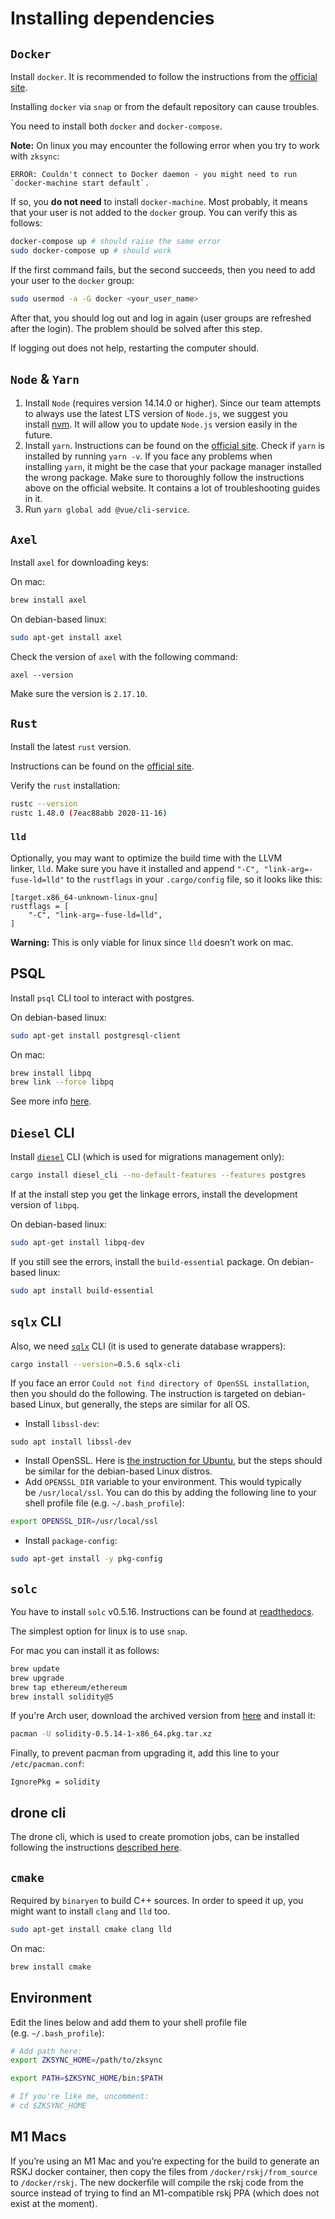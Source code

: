 # Installing dependencies

## `Docker`

Install `docker`. It is recommended to follow the instructions from the
[official site](https://docs.docker.com/install/).

Installing `docker` via `snap` or from the default repository can cause troubles.

You need to install both `docker` and `docker-compose`.

**Note:** On linux you may encounter the following error when you try to work with `zksync`:

```
ERROR: Couldn't connect to Docker daemon - you might need to run `docker-machine start default`.
```

If so, you **do not need** to install `docker-machine`. Most probably, it means that your user is not added to the
`docker` group. You can verify this as follows:

```bash
docker-compose up # should raise the same error
sudo docker-compose up # should work
```

If the first command fails, but the second succeeds, then you need to add your user to the `docker` group:

```bash
sudo usermod -a -G docker <your_user_name>
```

After that, you should log out and log in again (user groups are refreshed after the login). The problem should be
solved after this step.

If logging out does not help, restarting the computer should.

## `Node` & `Yarn`

1. Install `Node` (requires version 14.14.0 or higher). Since our team attempts to always use the latest LTS version of
   `Node.js`, we suggest you install [nvm](https://github.com/nvm-sh/nvm). It will allow you to update `Node.js` version
   easily in the future.
2. Install `yarn`. Instructions can be found on the [official site](https://classic.yarnpkg.com/en/docs/install/). Check
   if `yarn` is installed by running `yarn -v`. If you face any problems when installing `yarn`, it might be the case
   that your package manager installed the wrong package. Make sure to thoroughly follow the instructions above on the
   official website. It contains a lot of troubleshooting guides in it.
3. Run `yarn global add @vue/cli-service`.

## `Axel`

Install `axel` for downloading keys:

On mac:

```bash
brew install axel
```

On debian-based linux:

```bash
sudo apt-get install axel
```

Check the version of `axel` with the following command:

```
axel --version
```

Make sure the version is `2.17.10`.

## `Rust`

Install the latest `rust` version.

Instructions can be found on the [official site](https://www.rust-lang.org/tools/install).

Verify the `rust` installation:

```bash
rustc --version
rustc 1.48.0 (7eac88abb 2020-11-16)
```

### `lld`

Optionally, you may want to optimize the build time with the LLVM linker, `lld`. Make sure you have it installed and
append `"-C", "link-arg=-fuse-ld=lld"` to the `rustflags` in your `.cargo/config` file, so it looks like this:

```
[target.x86_64-unknown-linux-gnu]
rustflags = [
    "-C", "link-arg=-fuse-ld=lld",
]
```

**Warning:** This is only viable for linux since `lld` doesn’t work on mac.

## PSQL

Install `psql` CLI tool to interact with postgres.

On debian-based linux:

```bash
sudo apt-get install postgresql-client
```

On mac:

```bash
brew install libpq
brew link --force libpq
```

See more info
[here](https://stackoverflow.com/questions/44654216/correct-way-to-install-psql-without-full-postgres-on-macos).

## `Diesel` CLI

Install [`diesel`](https://diesel.rs/) CLI (which is used for migrations management only):

```bash
cargo install diesel_cli --no-default-features --features postgres
```

If at the install step you get the linkage errors, install the development version of `libpq`.

On debian-based linux:

```bash
sudo apt-get install libpq-dev
```

If you still see the errors, install the `build-essential` package. On debian-based linux:

```bash
sudo apt install build-essential
```

## `sqlx` CLI

Also, we need [`sqlx`](https://github.com/launchbadge/sqlx) CLI (it is used to generate database wrappers):

```bash
cargo install --version=0.5.6 sqlx-cli
```

If you face an error `Could not find directory of OpenSSL installation`, then you should do the following.
The instruction is targeted on debian-based Linux, but generally, the steps are similar for all OS.

- Install `libssl-dev`:

```
sudo apt install libssl-dev
```

- Install OpenSSL. Here is [the instruction for Ubuntu](https://www.spinup.com/installing-openssl-on-ubuntu/), but the
  steps should be similar for the debian-based Linux distros.
- Add `OPENSSL_DIR` variable to your environment. This would typically be `/usr/local/ssl`. You can do this by adding
  the following line to your shell profile file (e.g. `~/.bash_profile`):

```bash
export OPENSSL_DIR=/usr/local/ssl
```

- Install `package-config`:

```bash
sudo apt-get install -y pkg-config
```

## `solc`

You have to install `solc` v0.5.16. Instructions can be found at
[readthedocs](https://solidity.readthedocs.io/en/v0.6.2/installing-solidity.html).

The simplest option for linux is to use `snap`.

For mac you can install it as follows:

```bash
brew update
brew upgrade
brew tap ethereum/ethereum
brew install solidity@5
```

If you're Arch user, download the archived version from [here](https://archive.archlinux.org/packages/s/solidity/) and
install it:

```bash
pacman -U solidity-0.5.14-1-x86_64.pkg.tar.xz
```

Finally, to prevent pacman from upgrading it, add this line to your `/etc/pacman.conf`:

```
IgnorePkg = solidity
```

## drone cli

The drone cli, which is used to create promotion jobs, can be installed following the
instructions [described here](https://docs.drone.io/cli/install/).

## `cmake`

Required by `binaryen` to build C++ sources. In order to speed it up, you might want to install `clang` and `lld` too.

```bash
sudo apt-get install cmake clang lld
```

On mac:

```bash
brew install cmake
```

## Environment

Edit the lines below and add them to your shell profile file (e.g. `~/.bash_profile`):

```bash
# Add path here:
export ZKSYNC_HOME=/path/to/zksync

export PATH=$ZKSYNC_HOME/bin:$PATH

# If you're like me, uncomment:
# cd $ZKSYNC_HOME
```

## M1 Macs

If you’re using an M1 Mac and you’re expecting for the build to generate an RSKJ docker container, then copy the files
from `/docker/rskj/from_source` to `/docker/rskj`. The new dockerfile will compile the rskj code from the source instead
of trying to find an M1-compatible rskj PPA (which does not exist at the moment).
